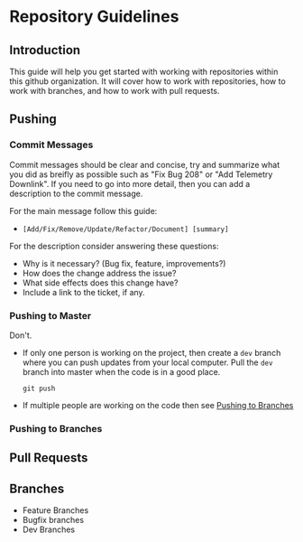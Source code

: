 # Repository Guidelines
## Introduction
This guide will help you get started with working with repositories within this github organization. It will cover how to work with repositories, how to work with branches, and how to work with pull requests.

## Pushing
### Commit Messages
Commit messages should be clear and concise, try and summarize what you did as breifly as possible such as "Fix Bug 208" or "Add Telemetry Downlink". If you need to go into more detail, then you can add a description to the commit message.

For the main message follow this guide:
- `[Add/Fix/Remove/Update/Refactor/Document] [summary]`

For the description consider answering these questions:
- Why is it necessary? (Bug fix, feature, improvements?)
- How does the change address the issue? 
- What side effects does this change have?
- Include a link to the ticket, if any.

### Pushing to Master
Don't.   
- If only one person is working on the project, then create a `dev` branch where you can push updates from your local computer. Pull the `dev` branch into master when the code is in a good place. 

    ```git push ```

- If multiple people are working on the code then see [Pushing to Branches](#Pushing-to-Branches)

### Pushing to Branches

## Pull Requests

## Branches
- Feature Branches
- Bugfix branches
- Dev Branches